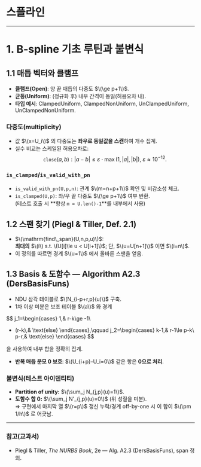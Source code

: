 # 스플라인 


---

# 1. B-spline 기초 루틴과 불변식

## 1.1 매듭 벡터와 클램프
- **클램프(Open)**: 양 끝 매듭의 다중도 $\(\ge p+1\)$.
- **균등(Uniform)**: (정규화 후) 내부 간격이 동일(허용오차 내).
- **타입 예시**: ClampedUniform, ClampedNonUniform, UnClampedUniform, UnClampedNonUniform.

### 다중도(multiplicity)
- 값 $\(x=U_i\)$ 의 다중도는 **좌우로 동일값을 스캔**하여 개수 집계.  
- 실수 비교는 스케일된 허용오차로:
$$
  \texttt{close}(a,b): |a-b|\le \varepsilon\cdot\max(1,|a|,|b|),\ \varepsilon\approx10^{-12}.
$$

### `is_clamped`/`is_valid_with_pn`
- `is_valid_with_pn(U,p,n)`: 관계 $\(m=n+p+1\)$ 확인 및 비감소성 체크.
- `is_clamped(U,p)`: 좌/우 끝 다중도 $\(\ge p+1\)$ 여부 반환.  
  (테스트 호출 시 **항상 `m = U.len()-1`**를 내부에서 사용)

## 1.2 스팬 찾기 (Piegl & Tiller, Def. 2.1)
- $\(\mathrm{find\_span}(U,n,p,u)\)$:  
  **최대의** $\(i\) s.t. \(U[i]\le u < U[i+1]\)$; 단, $\(u=U[n+1]\)$ 이면 $\(i=n\)$.
- 이 정의를 따르면 경계 $\(u=1\)$ 에서 올바른 스팬을 얻음.

## 1.3 Basis & 도함수 — Algorithm A2.3 (DersBasisFuns)
- NDU 삼각 테이블로 $\(N_{i-p+r,p}(u)\)$ 구축.
- 1차 이상 미분은 보조 테이블 $\(a\)$ 와 경계

$$
  j_1=\begin{cases}
  1,& r-k\ge -1\\
  - (r-k),& \text{else}
  \end{cases},\qquad
  j_2=\begin{cases}
  k-1,& r-1\le p-k\\
  p-r,& \text{else}
  \end{cases}
$$

  을 사용하여 내부 합을 정확히 집계.  
- **반복 매듭 분모 0 보호**: $\(U_{i+p}-U_i=0\)$ 같은 항은 **0으로 처리**.

### 불변식(테스트 아이덴티티)
- **Partition of unity:** $\(\sum_j N_{j,p}(u)=1\)$.  
- **도함수 합 0:** $\(\sum_j N'_{j,p}(u)=0\)$ (위 성질을 미분).  
  ⇒ 구현에서 마지막 열 $\(r=p\)$ 갱신 누락/경계 off-by-one 시 이 합이 $\(\pm 1/h\)$ 로 어긋남.

---

### 참고(교과서)
- Piegl & Tiller, *The NURBS Book*, 2e — Alg. A2.3 (DersBasisFuns), span 정의.  
